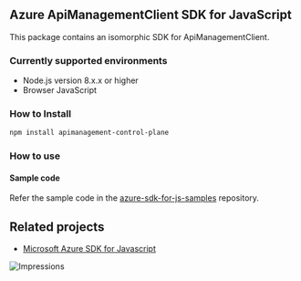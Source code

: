 ## Azure ApiManagementClient SDK for JavaScript

This package contains an isomorphic SDK for ApiManagementClient.

### Currently supported environments

- Node.js version 8.x.x or higher
- Browser JavaScript

### How to Install

```bash
npm install apimanagement-control-plane
```

### How to use

#### Sample code

Refer the sample code in the [azure-sdk-for-js-samples](https://github.com/Azure/azure-sdk-for-js-samples) repository.

## Related projects

- [Microsoft Azure SDK for Javascript](https://github.com/Azure/azure-sdk-for-js)


![Impressions](https://azure-sdk-impressions.azurewebsites.net/api/impressions/azure-sdk-for-js%2Fsdk%2Fcdn%2Farm-cdn%2FREADME.png)